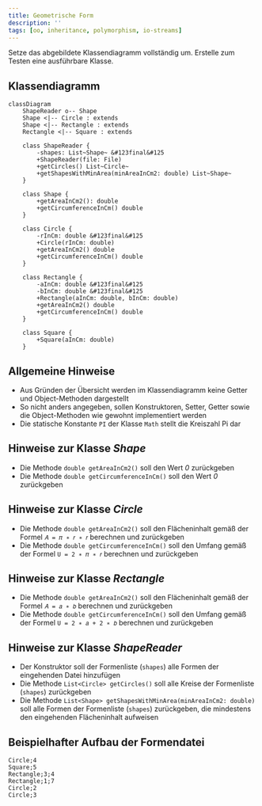 ```yaml
---
title: Geometrische Form
description: ''
tags: [oo, inheritance, polymorphism, io-streams]
---
```


Setze das abgebildete Klassendiagramm vollständig um. Erstelle zum Testen eine
ausführbare Klasse.

## Klassendiagramm

```mermaid
classDiagram
    ShapeReader o-- Shape
    Shape <|-- Circle : extends
    Shape <|-- Rectangle : extends
    Rectangle <|-- Square : extends

    class ShapeReader {
        -shapes: List~Shape~ &#123final&#125
        +ShapeReader(file: File)
        +getCircles() List~Circle~
        +getShapesWithMinArea(minAreaInCm2: double) List~Shape~
    }

    class Shape {
        +getAreaInCm2(): double
        +getCircumferenceInCm() double
    }

    class Circle {
        -rInCm: double &#123final&#125
        +Circle(rInCm: double)
        +getAreaInCm2() double
        +getCircumferenceInCm() double
    }

    class Rectangle {
        -aInCm: double &#123final&#125
        -bInCm: double &#123final&#125
        +Rectangle(aInCm: double, bInCm: double)
        +getAreaInCm2() double
        +getCircumferenceInCm() double
    }

    class Square {
        +Square(aInCm: double)
    }
```

## Allgemeine Hinweise

- Aus Gründen der Übersicht werden im Klassendiagramm keine Getter und
  Object-Methoden dargestellt
- So nicht anders angegeben, sollen Konstruktoren, Setter, Getter sowie die
  Object-Methoden wie gewohnt implementiert werden
- Die statische Konstante `PI` der Klasse `Math` stellt die Kreiszahl Pi dar

## Hinweise zur Klasse _Shape_

- Die Methode `double getAreaInCm2()` soll den Wert _0_ zurückgeben
- Die Methode `double getCircumferenceInCm()` soll den Wert _0_ zurückgeben

## Hinweise zur Klasse _Circle_

- Die Methode `double getAreaInCm2()` soll den Flächeninhalt gemäß der Formel
  `𝐴 = 𝜋 ∗ 𝑟 ∗ 𝑟` berechnen und zurückgeben
- Die Methode `double getCircumferenceInCm()` soll den Umfang gemäß der Formel
  `U = 2 ∗ 𝜋 ∗ 𝑟` berechnen und zurückgeben

## Hinweise zur Klasse _Rectangle_

- Die Methode `double getAreaInCm2()` soll den Flächeninhalt gemäß der Formel
  `𝐴 = 𝑎 ∗ 𝑏` berechnen und zurückgeben
- Die Methode `double getCircumferenceInCm()` soll den Umfang gemäß der Formel
  `U = 2 ∗ 𝑎 + 2 ∗ 𝑏` berechnen und zurückgeben

## Hinweise zur Klasse _ShapeReader_

- Der Konstruktor soll der Formenliste (`shapes`) alle Formen der eingehenden
  Datei hinzufügen
- Die Methode `List<Circle> getCircles()` soll alle Kreise der Formenliste
  (`shapes`) zurückgeben
- Die Methode `List<Shape> getShapesWithMinArea(minAreaInCm2: double)` soll alle
  Formen der Formenliste (`shapes`) zurückgeben, die mindestens den eingehenden
  Flächeninhalt aufweisen

## Beispielhafter Aufbau der Formendatei

```
Circle;4
Square;5
Rectangle;3;4
Rectangle;1;7
Circle;2
Circle;3
```
